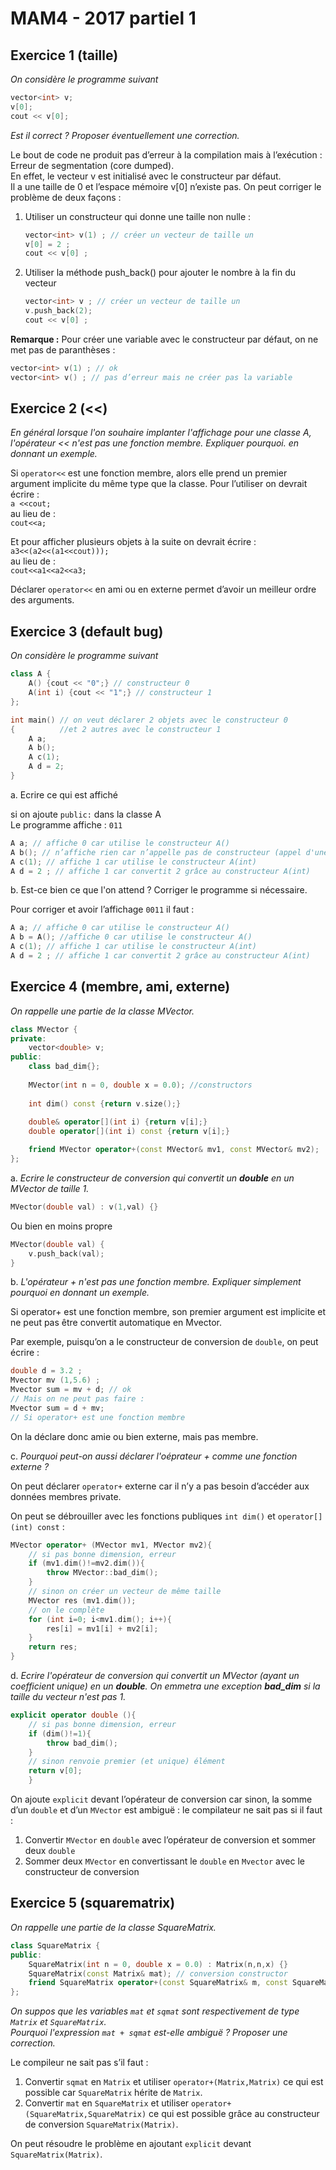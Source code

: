 # MAM4 - 2017 partiel 1

## Exercice 1 (taille)

*On considère le programme suivant*

```c++
vector<int> v;
v[0];
cout << v[0];
```

*Est il correct ? Proposer éventuellement une correction.*

Le bout de code ne produit pas d’erreur à la compilation mais à l’exécution : Erreur de segmentation (core dumped).  
En effet, le vecteur v est initialisé avec le constructeur par défaut.  
Il a une taille de 0 et l’espace mémoire v[0] n’existe pas.
On peut corriger le problème de deux façons :

1. Utiliser un constructeur qui donne une taille non nulle :

    ```c++
    vector<int> v(1) ; // créer un vecteur de taille un
    v[0] = 2 ;
    cout << v[0] ;
    ```

2. Utiliser la méthode push_back() pour ajouter le nombre à la fin du vecteur

    ```c++
    vector<int> v ; // créer un vecteur de taille un
    v.push_back(2);
    cout << v[0] ;
    ```

**Remarque :**
Pour créer une variable avec le constructeur par défaut, on ne met pas de paranthèses :

```c++
vector<int> v(1) ; // ok
vector<int> v() ; // pas d’erreur mais ne créer pas la variable
```

## Exercice 2 (<<)

*En général lorsque l'on souhaire implanter l'affichage pour une classe A, l'opérateur << n'est pas une fonction membre. Expliquer pourquoi. en donnant un exemple.*

Si `operator<<` est une fonction membre, alors elle prend un premier argument implicite du même type que la classe. Pour l’utiliser on devrait écrire :  
`a <<cout;`  
au lieu de :  
`cout<<a;`

Et pour afficher plusieurs objets à la suite on devrait écrire :  
`a3<<(a2<<(a1<<cout)));`  
au lieu de :  
`cout<<a1<<a2<<a3;`

Déclarer `operator<<` en ami ou en externe permet d’avoir un meilleur ordre des arguments.

## Exercice 3 (default bug)

*On considère le programme suivant*

```c++
class A {
    A() {cout << "0";} // constructeur 0 
    A(int i) {cout << "1";} // constructeur 1
}; 

int main() // on veut déclarer 2 objets avec le constructeur 0 
{          //et 2 autres avec le constructeur 1 
    A a; 
    A b(); 
    A c(1); 
    A d = 2;
}
```

a. Ecrire ce qui est affiché

si on ajoute `public:` dans la classe A  
Le programme affiche : `011`

```c++
A a; // affiche 0 car utilise le constructeur A()
A b(); // n’affiche rien car n’appelle pas de constructeur (appel d'une fonction b)
A c(1); // affiche 1 car utilise le constructeur A(int)
A d = 2 ; // affiche 1 car convertit 2 grâce au constructeur A(int)
```

b. Est-ce bien ce que l'on attend ? Corriger le programme si nécessaire.

Pour corriger et avoir l’affichage `0011` il faut :

```c++
A a; // affiche 0 car utilise le constructeur A()
A b = A(); //affiche 0 car utilise le constructeur A()
A c(1); // affiche 1 car utilise le constructeur A(int)
A d = 2 ; // affiche 1 car convertit 2 grâce au constructeur A(int)
```

## Exercice 4 (membre, ami, externe)

*On rappelle une partie de la classe MVector.*

```c++
class MVector {
private:
    vector<double> v;
public:
    class bad_dim{};
    
    MVector(int n = 0, double x = 0.0); //constructors 
    
    int dim() const {return v.size();}
    
    double& operator[](int i) {return v[i];}
    double operator[](int i) const {return v[i];}

    friend MVector operator+(const MVector& mv1, const MVector& mv2);
};
```

a. *Ecrire le constructeur de conversion qui convertit un **double** en un MVector de taille 1.*

```c++
MVector(double val) : v(1,val) {}
```

Ou bien en moins propre  

```c++
MVector(double val) {
    v.push_back(val);
}
```

b. *L'opérateur + n'est pas une fonction membre. Expliquer simplement pourquoi en donnant un exemple.*

Si operator+ est une fonction membre, son premier argument est implicite et ne peut pas être convertit automatique en Mvector.

Par exemple, puisqu’on a le constructeur de conversion de `double`, on peut écrire :

```c++
double d = 3.2 ;
Mvector mv (1,5.6) ;
Mvector sum = mv + d; // ok
// Mais on ne peut pas faire :
Mvector sum = d + mv;
// Si operator+ est une fonction membre
```

On la déclare donc amie ou bien externe, mais pas membre.

c. *Pourquoi peut-on aussi déclarer l'oéprateur + comme une fonction externe ?*

On peut déclarer `operator+` externe car il n’y a pas besoin d’accéder aux données membres private.

On peut se débrouiller avec les fonctions publiques `int dim()` et `operator[](int) const` :

```c++
MVector operator+ (MVector mv1, MVector mv2){
    // si pas bonne dimension, erreur
    if (mv1.dim()!=mv2.dim()){
        throw MVector::bad_dim();
    }
    // sinon on créer un vecteur de même taille
    MVector res (mv1.dim());
    // on le complète
    for (int i=0; i<mv1.dim(); i++){
        res[i] = mv1[i] + mv2[i];
    }
    return res;
}
```

d. *Ecrire l'opérateur de conversion qui convertit un MVector (ayant un coefficient unique) en un **double**. On emmetra une exception **bad_dim** si la taille du vecteur n'est pas 1.*

```c++
explicit operator double (){
    // si pas bonne dimension, erreur
    if (dim()!=1){
        throw bad_dim();
    }
    // sinon renvoie premier (et unique) élément
    return v[0];
    }
```

On ajoute `explicit` devant l’opérateur de conversion car sinon, la somme d’un `double` et d’un `MVector` est ambiguë : le compilateur ne sait pas si il faut :

1. Convertir `MVector` en `double` avec l’opérateur de conversion et sommer deux `double`
2. Sommer deux `MVector` en convertissant le `double` en `Mvector` avec le constructeur de conversion

## Exercice 5 (squarematrix)

*On rappelle une partie de la classe SquareMatrix.*

```c++
class SquareMatrix {
public:
    SquareMatrix(int n = 0, double x = 0.0) : Matrix(n,n,x) {}
    SquareMatrix(const Matrix& mat); // conversion constructor
    friend SquareMatrix operator+(const SquareMatrix& m, const SquareMatrix& n);
};
```

*On suppos que les variables `mat` et `sqmat` sont respectivement de type `Matrix` et `SquareMatrix`.  
Pourquoi l'expression `mat + sqmat` est-elle ambiguë ? Proposer une correction.*

Le compileur ne sait pas s’il faut :

1. Convertir `sqmat` en `Matrix` et utiliser `operator+(Matrix,Matrix)` ce qui est possible car `SquareMatrix` hérite de `Matrix`.
2. Convertir `mat` en `SquareMatrix` et utiliser `operator+(SquareMatrix,SquareMatrix)` ce qui est possible grâce au constructeur de conversion `SquareMatrix(Matrix)`.

On peut résoudre le problème en ajoutant `explicit` devant `SquareMatrix(Matrix)`.
